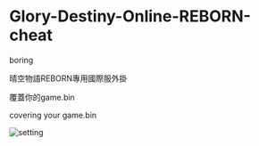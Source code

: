 # Glory-Destiny-Online-REBORN-cheat
boring

晴空物語REBORN專用國際服外掛

覆蓋你的game.bin

covering your game.bin

![setting](https://github.com/user-attachments/assets/8dd3fb3d-e8dc-4da0-817f-7c991e7864c1)
